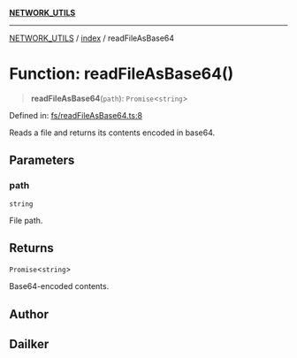 [**NETWORK_UTILS**](../../README.md)

***

[NETWORK_UTILS](../../README.md) / [index](../README.md) / readFileAsBase64

# Function: readFileAsBase64()

> **readFileAsBase64**(`path`): `Promise`\<`string`\>

Defined in: [fs/readFileAsBase64.ts:8](https://github.com/dailker/everyutil/blob/26e2bb73429918cf0d08899e9efd90b82a42c92e/src/fs/readFileAsBase64.ts#L8)

Reads a file and returns its contents encoded in base64.

## Parameters

### path

`string`

File path.

## Returns

`Promise`\<`string`\>

Base64-encoded contents.

## Author

## Dailker
